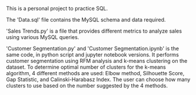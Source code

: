 This is a personal project to practice SQL.

The 'Data.sql' file contains the MySQL schema and data required.

'Sales Trends.py' is a file that provides different metrics to analyze sales using various MySQL queries.

'Customer Segmentation.py' and 'Customer Segmentation.ipynb' is the same code, in python script and jupyter notebook versions. It performs customer segmentation using RFM analysis and k-means clustering on the dataset. To determine optimal number of clusters for the k-means algorithm, 4 different methods are used: Elbow method, Silhouette Score, Gap Statistic, and Calinski-Harabasz Index. The user can choose how many clusters to use based on the number suggested by the 4 methods.
